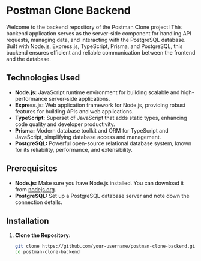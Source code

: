 # Postman Clone Backend

Welcome to the backend repository of the Postman Clone project! This backend application serves as the server-side component for handling API requests, managing data, and interacting with the PostgreSQL database. Built with Node.js, Express.js, TypeScript, Prisma, and PostgreSQL, this backend ensures efficient and reliable communication between the frontend and the database.

## Technologies Used

- **Node.js:** JavaScript runtime environment for building scalable and high-performance server-side applications.
- **Express.js:** Web application framework for Node.js, providing robust features for building APIs and web applications.
- **TypeScript:** Superset of JavaScript that adds static types, enhancing code quality and developer productivity.
- **Prisma:** Modern database toolkit and ORM for TypeScript and JavaScript, simplifying database access and management.
- **PostgreSQL:** Powerful open-source relational database system, known for its reliability, performance, and extensibility.

## Prerequisites

- **Node.js:** Make sure you have Node.js installed. You can download it from [nodejs.org](https://nodejs.org/).
- **PostgreSQL:** Set up a PostgreSQL database server and note down the connection details.

## Installation

1. **Clone the Repository:**
   ```sh
   git clone https://github.com/your-username/postman-clone-backend.git
   cd postman-clone-backend
